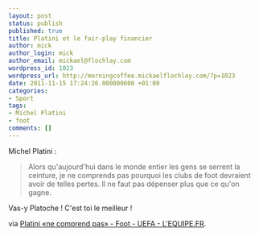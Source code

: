 ```yaml
---
layout: post
status: publish
published: true
title: Platini et le fair-play financier
author: mick
author_login: mick
author_email: mickael@flochlay.com
wordpress_id: 1023
wordpress_url: http://morningcoffee.mickaelflochlay.com/?p=1023
date: 2011-11-15 17:24:26.000000000 +01:00
categories:
- Sport
tags:
- Michel Platini
- foot
comments: []
---
```

Michel Platini :
<blockquote>Alors qu'aujourd'hui dans le monde entier les gens se serrent la ceinture, je ne comprends pas pourquoi les clubs de foot devraient avoir de telles pertes. Il ne faut pas dépenser plus que ce qu'on gagne.</blockquote>
Vas-y Platoche ! C'est toi le meilleur !

via <a href="http://www.lequipe.fr/Football/breves2011/20111114_161836_platini-ne-comprend-pas.html">Platini «ne comprend pas» - Foot - UEFA - L'EQUIPE.FR</a>.
